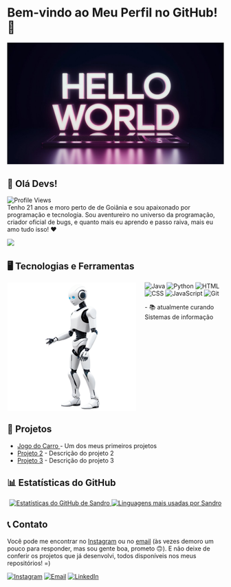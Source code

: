 # Bem-vindo ao Meu Perfil no GitHub! 🎉

![GitHub Banner](a-stunning-3d-render-of-a-programming-console-disp-wKQ5LGSrRfihBSaOBC-xnw-dnSEQ_0-RKumH1XnsKBB0A.jpeg) 

## 👋 Olá Devs!
![Profile Views](https://komarev.com/ghpvc/?username=sandro-lourenco&color=A020F0) <br>
Tenho 21 anos e moro perto de de Goiânia e sou apaixonado por programação e tecnologia. Sou aventureiro no universo da programação, criador oficial de bugs, e quanto mais eu aprendo e passo raiva, mais eu amo tudo isso! ❤ 

<img width ="300px" margin="auto" src="https://camo.githubusercontent.com/43927ca9aba739e1c5dcc110be493c08bda983d73e6aee3fd15a64adb23fc8fe/68747470733a2f2f73757065722e616272696c2e636f6d2e62722f77702d636f6e74656e742f75706c6f6164732f323031362f30392f73757065725f696d676761746f5f6469676974616e646f5f302e676966" />

## 🖥️ Tecnologias e Ferramentas


<div style="display: flex; justify-content:space-between;">
  <img src="17221930256214u45r09q.png" width="300px" style="margin-right: 20px;" />
  <div>
    <img src="https://img.shields.io/badge/Java-ED8B00?style=for-the-badge&logo=java&logoColor=white" alt="Java"/>
    <img src="https://img.shields.io/badge/Python-3776AB?style=for-the-badge&logo=python&logoColor=white" alt="Python"/>
    <img src="https://img.shields.io/badge/HTML-239120?style=for-the-badge&logo=html5&logoColor=white" alt="HTML"/>
    <img src="https://img.shields.io/badge/CSS-1572B6?style=for-the-badge&logo=css3&logoColor=white" alt="CSS"/>
    <img src="https://img.shields.io/badge/JavaScript-323330?style=for-the-badge&logo=javascript&logoColor=F7DF1E" alt="JavaScript"/>
    <img src="https://img.shields.io/badge/Git-F05032?style=for-the-badge&logo=git&logoColor=white" alt="Git"/>
    <p>- 📚 atualmente curando Sistemas de informação</p>
  </div>
</div>


## 📁 Projetos

- [Jogo do Carro ](https://gleaming-daifuku-da53b2.netlify.app) - Um dos meus primeiros projetos 
- [Projeto 2](https://github.com/seu-usuario/projeto-2) - Descrição do projeto 2
- [Projeto 3](https://github.com/seu-usuario/projeto-3) - Descrição do projeto 3


## 📊 Estatísticas do GitHub

<p align="center">
  <a href="https://github.com/sandro-lourenco">
    <img margin-left: 3em height="180em" src="https://github-readme-stats.vercel.app/api?username=sandro-lourenco&show_icons=true&theme=radical&title_color=ff00ff&text_color=c0c0c0&icon_color=ff00ff&bg_color=0d1117&hide_border=true&card_width=400&locale=pt-br" alt="Estatísticas do GitHub de Sandro" />
  </a>
  <a href="https://github.com/sandro-lourenco">
    <img height="180em" src="https://github-readme-stats.vercel.app/api/top-langs/?username=sandro-lourenco&layout=compact&card_width=400&title_color=ff00ff&text_color=c0c0c0&bg_color=0d1117&hide_border=true&locale=pt-br" alt="Linguagens mais usadas por Sandro" />
  </a>
</p>


## 📞 Contato
Você pode me encontrar no [Instagram](https://instagram.com/sandro_calebe) ou no [email](mailto:sandrocalebe8@gmail.com) (às vezes demoro um pouco para responder, mas sou gente boa, prometo 🙃). E não deixe de conferir os projetos que já desenvolvi, todos disponíveis nos meus repositórios! =)


[![Instagram](https://img.shields.io/badge/Instagram-ff69b4?style=for-the-badge&logo=instagram&logoColor=white)](https://www.instagram.com/sandro_calebe)
[![Email](https://img.shields.io/badge/Email-D14836?style=for-the-badge&logo=gmail&logoColor=white)](mailto:sandrocalebe8@gmail.com)
[![LinkedIn](https://img.shields.io/badge/LinkedIn-0A66C2?style=for-the-badge&logo=linkedin&logoColor=white)](https://www.linkedin.com/in/seu_usuario)

